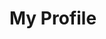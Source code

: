 
<!DOCTYPE html>

<html>  
    <head>
        <title>Profile</title>
    </head>
    <body>
        <h1>My Profile</h1>
    </body>
</html>
